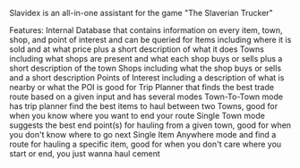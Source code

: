 Slavidex is an all-in-one assistant for the game "The Slaverian Trucker"

Features:
Internal Database that contains information on every item, town, shop, and point of interest and can be queried for
    Items including where it is sold and at what price plus a short description of what it does
    Towns including what shops are present and what each shop buys or sells plus a short description of the town
    Shops including what the shop buys or sells and a short description
    Points of Interest including a description of what is nearby or what the POI is good for
Trip Planner that finds the best trade route based on a given input and has several modes
    Town-To-Town mode has trip planner find the best items to haul between two Towns, good for when you know where you want to end your route
    Single Town mode suggests the best end point(s) for hauling from a given town, good for when you don't know where to go next
    Single Item Anywhere mode and find a route for hauling a specific item, good for when you don't care where you start or end, you just wanna haul cement
